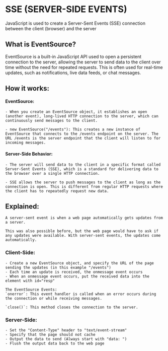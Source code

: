 # SSE (SERVER-SIDE EVENTS) 
JavaScript is used to create a Server-Sent Events (SSE) connection between the client (browser) and the server

## What is EventSource?
EventSource is a built-in JavaScript API used to open a persistent connection to the server, allowing the server to send data to the client over time without the need for repeated requests. This is often used for real-time updates, such as notifications, live data feeds, or chat messages.

## How it works:
#### EventSource: 
    - When you create an EventSource object, it establishes an open (another event), long-lived HTTP connection to the server, which can continuously send messages to the client.

    - new EventSource("/events"): This creates a new instance of EventSource that connects to the /events endpoint on the server. The URL /events is the server endpoint that the client will listen to for incoming messages.

#### Server-Side Behavior:
    - The server will send data to the client in a specific format called Server-Sent Events (SSE), which is a standard for delivering data to the browser over a single HTTP connection.

    - SSE allows the server to push messages to the client as long as the connection is open. This is different from regular HTTP requests where the client has to repeatedly request new data.

## Explained:
    A server-sent event is when a web page automatically gets updates from a server.

    This was also possible before, but the web page would have to ask if any updates were available. With server-sent events, the updates come automatically.

### Client-Side:
    - Create a new EventSource object, and specify the URL of the page sending the updates (in this example "/events")
    - Each time an update is received, the onmessage event occurs
    - When an onmessage event occurs, put the received data into the element with id="resp"

    The EventSource Events:
    `onerror`: This event handler is called when an error occurs during the connection or while receiving messages.

    `close()`: This method closes the connection to the server.

### Server-Side:
    - Set the "Content-Type" header to "text/event-stream"
    - Specify that the page should not cache
    - Output the data to send (Always start with "data: ")
    - Flush the output data back to the web page
